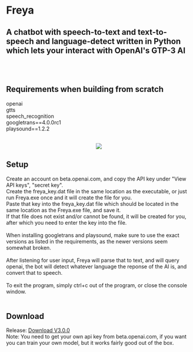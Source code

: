 # Freya
## A chatbot with speech-to-text and text-to-speech and language-detect written in Python which lets your interact with OpenAI's GTP-3 AI <br>

 <br>
 <br>

## Requirements when building from scratch <br>
openai <br>
gtts <br>
speech_recognition <br>
googletrans==4.0.0rc1 <br>
playsound==1.2.2 <br>
 <br>
 
 <p align="center">
  <img src="https://raw.githubusercontent.com/BartAgterbosch/Freya-GPT-3-AI-Chatbot-/main/Freya/img/Freya.png" />
</p>
 
## Setup
Create an account on beta.openai.com, and copy the API key under "View API keys", "secret key". <br>
Create the freya_key.dat file in the same location as the executable, or just run Freya.exe once and it will create the file for you. <br>
Paste that key into the freya_key.dat file which should be located in the same location as the Freya.exe file, and save it. <br>
If that file does not exist and/or cannot be found, it will be created for you, after which you need to enter the key into the file. <br>
 <br>
When installing googletrans and playsound, make sure to use the exact versions as listed in the requirements, as the newer versions seem somewhat broken. <br>
 <br>
After listening for user input, Freya will parse that to text, and will query openai, the bot will detect whatever language the reponse of the AI is, and convert that to speech. <br>
 <br>
To exit the program, simply ctrl+c out of the program, or close the console window.
<br>
<br>
## Download
Release: [Download V3.0.0](https://github.com/BartAgterbosch/Freya-GPT-3-AI-Chatbot-/releases/download/v3.0.0/Freya.exe) <br>
Note: You need to get your own api key from beta.openai.com, if you want you can train your own model, but it works fairly good out of the box.

